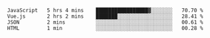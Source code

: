 <!--START_SECTION:waka-->
```text
JavaScript   5 hrs 4 mins    █████████████████▓░░░░░░░   70.70 % 
Vue.js       2 hrs 2 mins    ███████░░░░░░░░░░░░░░░░░░   28.41 % 
JSON         2 mins          ░░░░░░░░░░░░░░░░░░░░░░░░░   00.61 % 
HTML         1 min           ░░░░░░░░░░░░░░░░░░░░░░░░░   00.28 % 
```
<!--END_SECTION:waka-->
